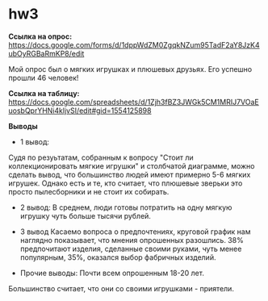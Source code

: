 # hw3

 **Ссылка на опрос:** <https://docs.google.com/forms/d/1dppWdZM0ZgqkNZum95TadF2aY8JzK4ubOyRGBaRmKP8/edit>
 
 Мой опрос был о мягких игрушках и плюшевых друзьях. Его успешно прошли 46 человек!
 
 **Ссылка на таблицу:** <https://docs.google.com/spreadsheets/d/1Zjh3fBZ3JWGk5CM1MRIJ7VOaEuosbQprYHNi4kljvSI/edit#gid=1554125898>
 
 **Выводы**
 + 1 вывод: 
 
 Судя по резуьтатам, собранным к вопросу "Стоит ли коллекционировать мягкие игрушки" и столбчатой диаграмме, можно сделать вывод, что большинство людей имеют примерно 5-6 мягких игрушек. Однако есть и те, кто считает, что плюшевые зверьки это просто пылесборники и не стоит их собирать.
 
 + 2 вывод:
 В среднем, люди готовы потратить на одну мягкую игрушку чуть больше тысячи рублей.
 
 + 3 вывод
 Касаемо вопроса о предпочтениях, круговой график нам наглядно показывает, что мнения опрошенных разошлись. 38% предпочитают изделия, сделанные своими руками, чуть менее популярным, 35%, оказался выбор фабричных изделий.
 
 + Прочие выводы:
 Почти всем опрошенным 18-20 лет.
 
 Большинство считает, что они со своими игрушками - приятели.
 
